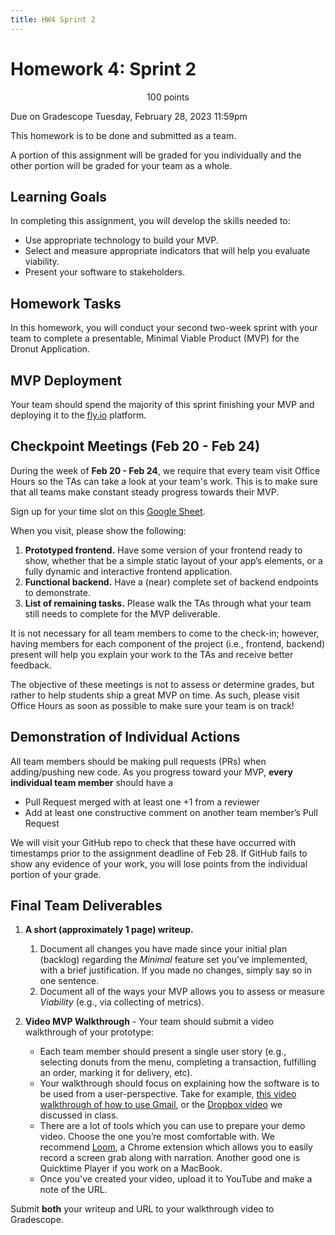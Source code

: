 ```yaml
---
title: HW4 Sprint 2
---
```



# Homework 4: Sprint 2


<p style="text-align: center;">
100 points<br/>  

Due on Gradescope Tuesday, February 28, 2023 11:59pm<br/>

This homework is to be done and submitted as a team.<br/>

A portion of this assignment will be graded for you individually and the other portion will be graded for your team as a whole.<br/>
</p>

## Learning Goals

In completing this assignment, you will develop the skills needed to:

- Use appropriate technology to build your MVP.
- Select and measure appropriate indicators that will help you evaluate viability.
- Present your software to stakeholders.

## Homework Tasks

In this homework, you will conduct your second two-week sprint with your team to complete a presentable, Minimal Viable Product (MVP) for the Dronut Application. 

## MVP Deployment

Your team should spend the majority of this sprint finishing your MVP and deploying it to the [fly.io](https://fly.io) platform. 

## Checkpoint Meetings (Feb 20 - Feb 24)

During the week of **Feb 20 - Feb 24**, we require that every team visit Office Hours so the TAs can take a look at your team's work. This is to make sure that all teams make constant steady progress towards their MVP. 

Sign up for your time slot on this [Google Sheet](http://bit.ly/3E4kamy). 

When you visit, please show the following:

1. **Prototyped frontend.** Have some version of your frontend ready to show, whether that be a simple static layout of your app’s elements, or a fully dynamic and interactive frontend application.
1. **Functional backend.** Have a (near) complete set of backend endpoints to demonstrate.
1. **List of remaining tasks.** Please walk the TAs through what your team still needs to complete for the MVP deliverable.

It is not necessary for all team members to come to the check-in; however, having members for each component of the project (i.e., frontend, backend) present will help you explain your work to the TAs and receive better feedback.

The objective of these meetings is not to assess or determine grades, but rather to help students ship a great MVP on time. As such, please visit Office Hours as soon as possible to make sure your team is on track!

## Demonstration of Individual Actions

All team members should be making pull requests (PRs) when adding/pushing new code. As you progress toward your MVP, **every individual team member** should have a

- Pull Request merged with at least one +1 from a reviewer
- Add at least one constructive comment on another team member’s Pull Request

We will visit your GitHub repo to check that these have occurred with timestamps prior to the assignment deadline of Feb 28. If GitHub fails to show any evidence of your work, you will lose points from the individual portion of your grade.

## Final Team Deliverables 

1. **A short (approximately 1 page) writeup.**  
    1. Document all changes you have made since your initial plan (backlog) regarding the *Minimal* feature set you’ve implemented, with a brief justification. If you made no changes, simply say so in one sentence. 
    1. Document all of the ways your MVP allows you to assess or measure *Viability* (e.g., via collecting of metrics).

1. **Video MVP Walkthrough** - Your team should submit a video walkthrough of your prototype:
    - Each team member should present a single user story (e.g., selecting donuts from the menu, completing a transaction, fulfilling an order, marking it for delivery, etc).
    - Your walkthrough should focus on explaining how the software is to be used from a user-perspective. Take for example, [this video walkthrough of how to use Gmail](https://www.youtube.com/watch?v=9JiOOda0n3w), or the [Dropbox video](https://youtu.be/7QmCUDHpNzE) we discussed in class.
    - There are a lot of tools which you can use to prepare your demo video. Choose the one you’re most comfortable with. We recommend [Loom](https://www.loom.com/), a Chrome extension which allows you to easily record a screen grab along with narration. Another good one is Quicktime Player if you work on a MacBook.
    - Once you've created your video, upload it to YouTube and make a note of the URL. 

Submit **both** your writeup and URL to your walkthrough video to Gradescope.

